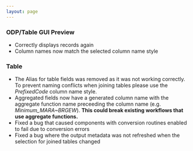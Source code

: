 ```yaml
---
layout: page
---
```


### ODP/Table GUI Preview
- Correctly displays records again
- Column names now match the selected column name style

### Table
- The Alias for table fields was removed as it was not working correctly. To prevent naming conflicts when joining tables please use the *PrefixedCode* column name style.
- Aggregated fields now have a generated column name with the aggregate function name preceeding the column name (e.g. *Minimum_MARA~BRGEW*). **This could break existing workflows that use aggregate functions.** 
- Fixed a bug that caused components with conversion routines enabled to fail due to conversion errors
- Fixed a bug where the output metadata was not refreshed when the selection for joined tables changed